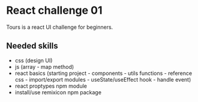 # React challenge 01

Tours is a react UI challenge for beginners.

## Needed skills

- css (design UI)
- js (array - map method)
- react basics (starting project - components - utils functions - reference css - import/export modules - useState/useEffect hook - handle event)
- react proptypes npm module
- install/use remixicon npm package
